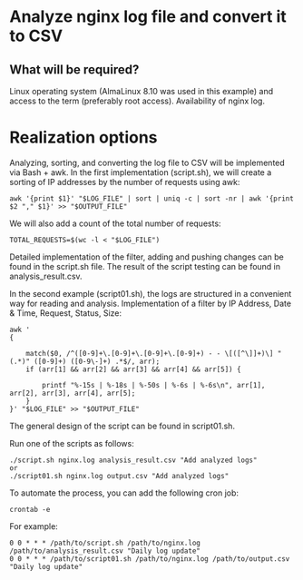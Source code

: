 # Analyze nginx log file and convert it to CSV

## What will be required?
Linux operating system (AlmaLinux 8.10 was used in this example) and access to the term (preferably root access).
Availability of nginx log.

# Realization options
Analyzing, sorting, and converting the log file to CSV will be implemented via Bash + awk.
In the first implementation (script.sh), we will create a sorting of IP addresses by the number of requests using awk:
```
awk '{print $1}' "$LOG_FILE" | sort | uniq -c | sort -nr | awk '{print $2 "," $1}' >> "$OUTPUT_FILE"
```
We will also add a count of the total number of requests:
```
TOTAL_REQUESTS=$(wc -l < "$LOG_FILE")
```
Detailed implementation of the filter, adding and pushing changes can be found in the script.sh file.
The result of the script testing can be found in analysis_result.csv.

In the second example (script01.sh), the logs are structured in a convenient way for reading and analysis.
Implementation of a filter by IP Address, Date & Time, Request, Status, Size:
```
awk '
{
  
    match($0, /^([0-9]+\.[0-9]+\.[0-9]+\.[0-9]+) - - \[([^\]]+)\] "(.*)" ([0-9]+) ([0-9\-]+) .*$/, arr);
    if (arr[1] && arr[2] && arr[3] && arr[4] && arr[5]) {
       
        printf "%-15s | %-18s | %-50s | %-6s | %-6s\n", arr[1], arr[2], arr[3], arr[4], arr[5];
    }
}' "$LOG_FILE" >> "$OUTPUT_FILE"
```
The general design of the script can be found in script01.sh.

Run one of the scripts as follows:
```
./script.sh nginx.log analysis_result.csv "Add analyzed logs"
or
./script01.sh nginx.log output.csv "Add analyzed logs"
```
To automate the process, you can add the following cron job:
```
crontab -e
```
For example:
```
0 0 * * * /path/to/script.sh /path/to/nginx.log /path/to/analysis_result.csv "Daily log update"
0 0 * * * /path/to/script01.sh /path/to/nginx.log /path/to/output.csv "Daily log update"
```
